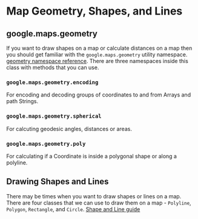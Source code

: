 # Map Geometry, Shapes, and Lines

## google.maps.geometry

If you want to draw shapes on a map or calculate distances on a map then you should get familiar with the `google.maps.geometry` utility namespace. [geometry namespace reference](https://developers.google.com/maps/documentation/javascript/reference/geometry). There are three namespaces inside this class with methods that you can use.

### `google.maps.geometry.encoding`

For encoding and decoding groups of coordinates to and from Arrays and path Strings.

### `google.maps.geometry.spherical`

For calcuting geodesic angles, distances or areas.

### `google.maps.geometry.poly`

For calculating if a Coordinate is inside a polygonal shape or along a polyline.

## Drawing Shapes and Lines

There may be times when you want to draw shapes or lines on a map. There are four classes that we can use to draw them on a map - `Polyline`, `Polygon`, `Rectangle`, and `Circle`. [Shape and Line guide](https://developers.google.com/maps/documentation/javascript/shapes)
